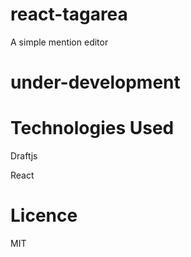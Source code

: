 # react-tagarea

A simple mention editor

# under-development

# Technologies Used
Draftjs

React

# Licence
MIT
